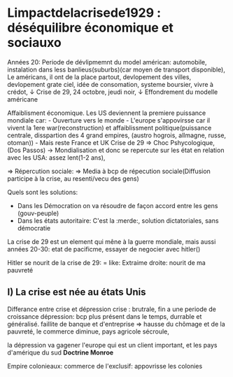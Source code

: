 # Limpactdelacrisede1929 : déséquilibre économique et sociauxo

Années 20: Periode de dévlipmemnt du model américan: automobile, instalation dans less banlieus(suburbs)(car moyen de transport disponible),
Le américans, il ont de la place partout, devlopement des villes, devlopement grate ciel, idée de consomation, systeme boursier, vivre à crédot, 
↓
Crise de 29, 24 octobre, jeudi noir, 
↓
Effondrement du modelle américane 

Affaiblisment économique.
Les US deviennent la premiere puissance mondiale car:
	- Ouverture vers le monde
	- L'europe s'appovirsse car il vivent la 1ere war(reconstruction) et affaiblissment politique(puissance centrale, disspartion des 4 grand empires, (austro hogrois, allmagne, russe, otoman)) 
		- Mais reste France et UK
Crise de 29 => Choc Pshycologique, (Dos Passos)
\-> Mondialisation et donc se repercute sur les état en relation avec les USA: assez lent(1-2 ans), 

\=> Répercution sociale: 
	\=> Media à bcp de répecution sociale(Diffusion participe à la crise, au resenti/vecu des gens)

Quels sont les solutions:
- Dans les Démocration on va résoudre de façon accord entre les gens (gouv-peuple) 
- Dans les états autoritaire: C'est la :merde:, solution dictatoriales, sans démocratie

La crise de 29 est un element qui mêne à la guerre mondiale,
mais aussi années 20-30: etat de pacificme, essayer de negocier avec hitler()

Hitler se nourit de la crise de 29:
	\= like: Extraime droite: nourit de ma pauvreté 

## I) La crise est née au états Unis

Differance entre crise et dépression 
 crise : brutrale, fin a une periode de croissance
 dépression: bcp plus présent dans le temps, durrable et généralisé. faillite de banque et d'entreprise => hausse du chômage et de la pauvreté, le commerce diminue, pays agricole sécroule, 

la dépression va gagener l'europe qui est un client important, et les pays d'amérique du sud
**Doctrine Monroe**

Empire colonieaux: commerce de l'exclusif: appovrisse les colonies





